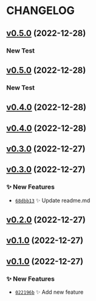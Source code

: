 # CHANGELOG

## [v0.5.0](https://github.com/rdeville/test/compare/0.4.0...0.5.0) (2022-12-28)

### New Test

## [v0.5.0](https://github.com/rdeville/test/compare/0.4.0...0.5.0) (2022-12-28)

### New Test

## [v0.4.0](https://github.com/rdeville/test/compare/0.3.0...0.4.0) (2022-12-28)

## [v0.4.0](https://github.com/rdeville/test/compare/0.3.0...0.4.0) (2022-12-28)

## [v0.3.0](https://github.com/rdeville/test/compare/0.2.0...0.3.0) (2022-12-27)

## [v0.3.0](https://github.com/rdeville/test/compare/0.2.0...0.3.0) (2022-12-27)

### ✨ New Features

  * [`68dbb13`](https://github.com/rdeville/test/commit/68dbb13) ✨ Update readme.md

## [v0.2.0](https://github.com/rdeville/test/compare/0.1.0...0.2.0) (2022-12-27)

## [v0.1.0](https://github.com/rdeville/test/compare/0.0.0...0.1.0) (2022-12-27)

## [v0.1.0](https://github.com/rdeville/test/compare/0.0.0...0.1.0) (2022-12-27)

### ✨ New Features

  * [`022196b`](https://github.com/rdeville/test/commit/022196b) ✨ Add new feature

